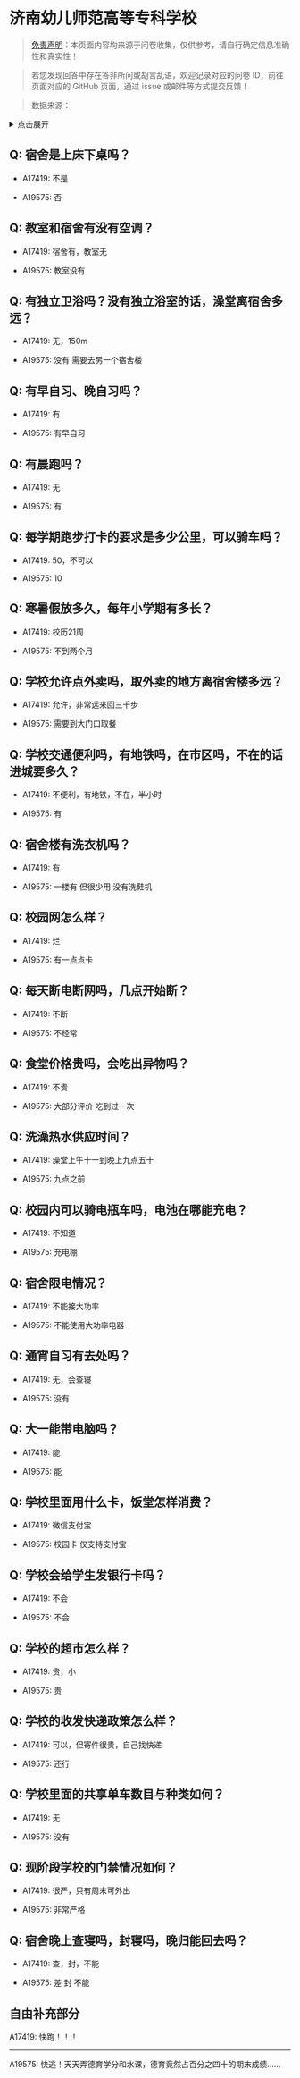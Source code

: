 # 济南幼儿师范高等专科学校

> [免责声明](https://colleges.chat/#_3)：本页面内容均来源于问卷收集，仅供参考，请自行确定信息准确性和真实性！

> 若您发现回答中存在答非所问或胡言乱语，欢迎记录对应的问卷 ID，前往页面对应的 GitHub 页面，通过 issue 或邮件等方式提交反馈！

> 数据来源：

<details><summary>点击展开</summary>
<ul>
<li>A17419: 匿名 (2023 年 06 月)</li>
<li>A19575: 匿名 (2023 年 06 月)</li>
</ul>
</details>

## Q: 宿舍是上床下桌吗？

- A17419: 不是

- A19575: 否

## Q: 教室和宿舍有没有空调？

- A17419: 宿舍有，教室无

- A19575: 教室没有

## Q: 有独立卫浴吗？没有独立浴室的话，澡堂离宿舍多远？

- A17419: 无，150m

- A19575: 没有 需要去另一个宿舍楼

## Q: 有早自习、晚自习吗？

- A17419: 有

- A19575: 有早自习

## Q: 有晨跑吗？

- A17419: 无

- A19575: 有

## Q: 每学期跑步打卡的要求是多少公里，可以骑车吗？

- A17419: 50，不可以

- A19575: 10

## Q: 寒暑假放多久，每年小学期有多长？

- A17419: 校历21周

- A19575: 不到两个月

## Q: 学校允许点外卖吗，取外卖的地方离宿舍楼多远？

- A17419: 允许，非常远来回三千步

- A19575: 需要到大门口取餐

## Q: 学校交通便利吗，有地铁吗，在市区吗，不在的话进城要多久？

- A17419: 不便利，有地铁，不在，半小时

- A19575: 有

## Q: 宿舍楼有洗衣机吗？

- A17419: 有

- A19575: 一楼有 但很少用 没有洗鞋机

## Q: 校园网怎么样？

- A17419: 烂

- A19575: 有一点点卡

## Q: 每天断电断网吗，几点开始断？

- A17419: 不断

- A19575: 不经常

## Q: 食堂价格贵吗，会吃出异物吗？

- A17419: 不贵

- A19575: 大部分评价 吃到过一次

## Q: 洗澡热水供应时间？

- A17419: 澡堂上午十一到晚上九点五十

- A19575: 九点之前

## Q: 校园内可以骑电瓶车吗，电池在哪能充电？

- A17419: 不知道

- A19575: 充电棚

## Q: 宿舍限电情况？

- A17419: 不能接大功率

- A19575: 不能使用大功率电器

## Q: 通宵自习有去处吗？

- A17419: 无，会查寝

- A19575: 没有

## Q: 大一能带电脑吗？

- A17419: 能

- A19575: 能

## Q: 学校里面用什么卡，饭堂怎样消费？

- A17419: 微信支付宝

- A19575: 校园卡 仅支持支付宝

## Q: 学校会给学生发银行卡吗？

- A17419: 不会

- A19575: 不会

## Q: 学校的超市怎么样？

- A17419: 贵，小

- A19575: 贵

## Q: 学校的收发快递政策怎么样？

- A17419: 可以，但寄件很贵，自己找快递

- A19575: 还行

## Q: 学校里面的共享单车数目与种类如何？

- A17419: 无

- A19575: 没有

## Q: 现阶段学校的门禁情况如何？

- A17419: 很严，只有周末可外出

- A19575: 非常严格

## Q: 宿舍晚上查寝吗，封寝吗，晚归能回去吗？

- A17419: 查，封，不能

- A19575: 差 封 不能

## 自由补充部分

A17419: 快跑！！！

***

A19575: 快逃！天天弄德育学分和水课，德育竟然占百分之四十的期末成绩……